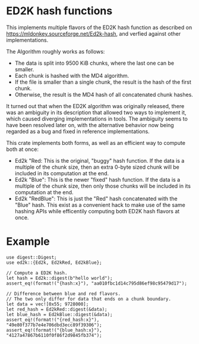 # ED2K hash functions

This implements multiple flavors of the ED2K hash function as described on
<https://mldonkey.sourceforge.net/Ed2k-hash>, and verfied against
other implementations.

The Algorithm roughly works as follows:
- The data is split into 9500 KiB chunks, where the last one can be smaller.
- Each chunk is hashed with the MD4 algorithm.
- If the file is smaller than a single chunk, the result is the hash of
  the first chunk.
- Otherwise, the result is the MD4 hash of all concatenated chunk hashes.

It turned out that when the ED2K algorithm was originally released,
there was an ambiguity in its description that allowed two ways to implement it,
which caused diverging implementations in tools. The ambiguity seems to have
been resolved later on, with the alternative behavior now being regarded as a
bug and fixed in reference implementations.


This crate implements both forms, as well as an efficient way to compute both at once:

- Ed2k "Red: This is the original, "buggy" hash function. If the data is a
  multiple of the chunk size, then an extra 0-byte sized chunk will be
  included in its computation at the end.
- Ed2k "Blue": This is the newer "fixed" hash function. If the data is a
  multiple of the chunk size, then only those chunks will be
  included in its computation at the end.
- Ed2k "RedBlue": This is just the "Red" hash concatenated with the "Blue" hash.
  This exist as a convenient hack to make use of the same hashing APIs while
  efficentily computing both ED2K hash flavors at once.

# Example

```
use digest::Digest;
use ed2k::{Ed2k, Ed2kRed, Ed2kBlue};

// Compute a ED2K hash.
let hash = Ed2k::digest(b"hello world");
assert_eq!(format!("{hash:x}"), "aa010fbc1d14c795d86ef98c95479d17");

// Difference between blue and red flavors.
// The two only differ for data that ends on a chunk boundary.
let data = vec![0x55; 9728000];
let red_hash = Ed2kRed::digest(&data);
let blue_hash = Ed2kBlue::digest(&data);
assert_eq!(format!("{red_hash:x}"), "49e80f377b7e4e706dbd3ecc89f39306");
assert_eq!(format!("{blue_hash:x}"), "4127a47867b6110f0f86f2d9845fb374");
```
